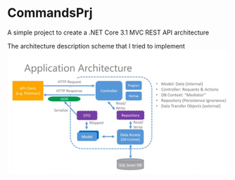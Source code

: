 # CommandsPrj
A simple project to create a .NET Core 3.1 MVC REST API architecture

The architecture description scheme that I tried to implement
![Image alt](https://github.com/Buk7op/CommandsPrj/raw/master/scheme.jpg)

